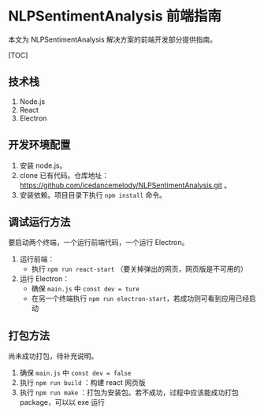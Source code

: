# NLPSentimentAnalysis 前端指南

本文为 NLPSentimentAnalysis 解决方案的前端开发部分提供指南。

[TOC]

## 技术栈

1. Node.js
2. React
3. Electron

## 开发环境配置

1. 安装 node.js。
2. clone 已有代码。仓库地址： https://github.com/icedancemelody/NLPSentimentAnalysis.git 。
3. 安装依赖。项目目录下执行 `npm install` 命令。

## 调试运行方法

要启动两个终端，一个运行前端代码，一个运行 Electron。

1. 运行前端：
   - 执行 `npm run react-start` （要关掉弹出的网页，网页版是不可用的）
2. 运行 Electron：
   - 确保 `main.js` 中 `const dev = ture`
   - 在另一个终端执行 `npm run electron-start`，若成功则可看到应用已经启动

## 打包方法

尚未成功打包，待补充说明。

1. 确保 `main.js` 中 `const dev = false`
2. 执行 `npm run build` ：构建 react 网页版
3. 执行 `npm run make` ：打包为安装包。若不成功，过程中应该能成功打包 package，可以以 exe 运行